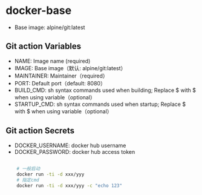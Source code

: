 # docker-base

- Base image: alpine/git:latest

## Git action Variables

- NAME: Image name (required)
- IMAGE: Base image（默认: alpine/git:latest）
- MAINTAINER: Maintainer（required）
- PORT: Default port（default: 8080）
- BUILD_CMD: sh syntax commands used when building; Replace $ with \$ when using variable（optional）
- STARTUP_CMD: sh syntax commands used when startup; Replace $ with \$ when using variable（optional）

## Git action Secrets

- DOCKER_USERNAME: docker hub username
- DOCKER_PASSWORD: docker hub access token

## 

```sh
    # 一般启动
    docker run -ti -d xxx/yyy
    # 指定cmd
    docker run -ti -d xxx/yyy -c "echo 123"
```


